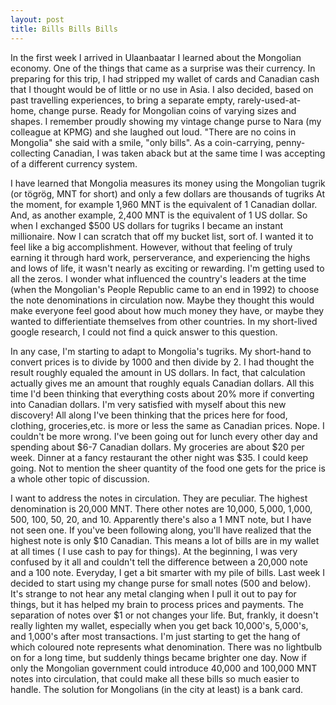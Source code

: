 ```yaml
---
layout: post
title: Bills Bills Bills
---
```


In the first week I arrived in Ulaanbaatar I learned about the Mongolian economy. One of the things that came as a surprise was their currency. In preparing for this trip, I had stripped my wallet of cards and Canadian cash that I thought would be of little or no use in Asia. I also decided, based on past travelling experiences, to bring a separate empty, rarely-used-at-home, change purse. Ready for Mongolian coins of varying sizes and shapes. I remember proudly showing my vintage change purse to Nara (my colleague at KPMG) and she laughed out loud. "There are no coins in Mongolia" she said with a smile, "only bills". As a coin-carrying, penny-collecting Canadian, I was taken aback but at the same time I was accepting of a different currency system.

I have learned that Mongolia measures its money using the Mongolian tugrik (or tögrög, MNT for short) and only a few dollars are thousands of tugriks At the moment, for example 1,960 MNT is the equivalent of 1 Canadian dollar. And, as another example, 2,400 MNT is the equivalent of 1 US dollar. So when I exchanged $500 US dollars for tugriks I became an instant millionaire. Now I can scratch that off my bucket list, sort of. I wanted it to feel like a big accomplishment. However, without that feeling of truly earning it through hard work, perserverance, and experiencing the highs and lows of life, it wasn't nearly as exciting or rewarding. I'm getting used to all the zeros. I wonder what influenced the country's leaders at the time (when the Mongolian's People Republic came to an end in 1992) to choose the note denominations in circulation now. Maybe they thought this would make everyone feel good about how much money they have, or maybe they wanted to differientiate themselves from other countries. In my short-lived google research, I could not find a quick answer to this question.

In any case, I'm starting to adapt to Mongolia's tugriks. My short-hand to convert prices is to divide by 1000 and then divide by 2. I had thought the result roughly equaled the amount in US dollars. In fact, that calculation actually gives me an amount that roughly equals Canadian dollars. All this time I'd been thinking that everything costs about 20% more if converting into Canadian dollars. I'm very satisfied with myself about this new discovery! All along I've been thinking that the prices here for food, clothing, groceries,etc. is more or less the same as Canadian prices. Nope. I couldn't be more wrong. I've been going out for lunch every other day and spending about $6-7 Canadian dollars. My groceries are about $20 per week. Dinner at a fancy restaurant the other night was $35. I could keep going. Not to mention the sheer quantity of the food one gets for the price is a whole other topic of discussion.

I want to address the notes in circulation. They are peculiar. The highest denomination is 20,000 MNT. There other notes are 10,000, 5,000, 1,000, 500, 100, 50, 20, and 10. Apparently there's also a 1 MNT note, but I have not seen one. If you've been following along, you'll have realized that the highest note is only $10 Canadian. This means a lot of bills are in my wallet at all times ( I use cash to pay for things). At the beginning, I was very confused by it all and couldn't tell the difference between a 20,000 note and a 100 note. Everyday, I get a bit smarter with my pile of bills. Last week I decided to start using my change purse for small notes (500 and below). It's strange to not hear any metal clanging when I pull it out to pay for things, but it has helped my brain to process prices and payments. The separation of notes over $1 or not changes your life. But, frankly, it doesn't really lighten my wallet, especially when you get back 10,000's, 5,000's, and 1,000's after most transactions. I'm just starting to get the hang of which coloured note represents what denomination. There was no lightbulb on for a long time, but suddenly things became brighter one day. Now if only the Mongolian government could introduce 40,000 and 100,000 MNT notes into circulation, that could make all these bills so much easier to handle. The solution for Mongolians (in the city at least) is a bank card.

